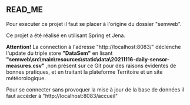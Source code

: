 ## READ_ME

Pour executer ce projet il faut se placer à l'origine du dossier "semweb".

Ce projet a été réalisé en utilisant Spring et Jena.

<b>Attention!</b> La connection à l'adresse "http://localhost:8083/" déclenche l'update du triple store <b>"DataSem"</b> en lisant <b>"semweb\src\main\resources\static\data\20211116-daily-sensor-measures.csv"</b> ,non présent sur ce Git pour des raisons évidentes de bonnes pratiques, et en traitant la plateforme Territoire et un site météorologique.

Pour se connecter sans provoquer la mise à jour de la base de données il faut accèder à "http://localhost:8083/accueil"
